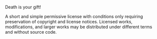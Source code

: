 Death is your gift!

A short and simple permissive license with conditions only requiring preservation of copyright and license notices. Licensed works, modifications, and larger works may be distributed under different terms and without source code.
